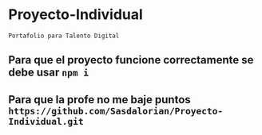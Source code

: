 # Proyecto-Individual
    Portafolio para Talento Digital

## Para que el proyecto funcione correctamente se debe usar ```npm i``` 


## Para que la profe no me baje puntos ```https://github.com/Sasdalorian/Proyecto-Individual.git```